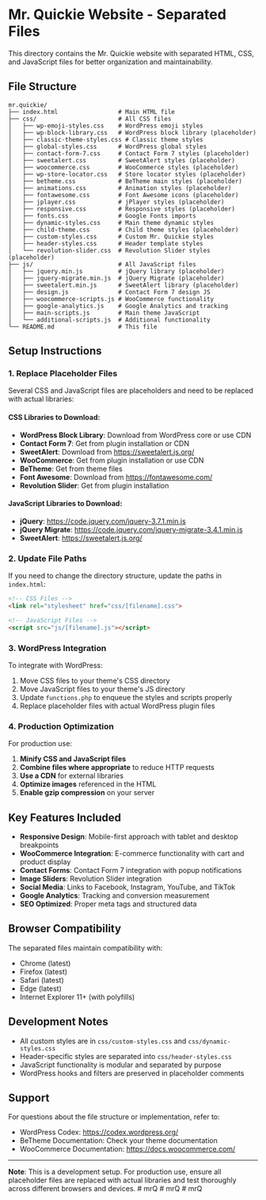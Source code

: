 # Mr. Quickie Website - Separated Files

This directory contains the Mr. Quickie website with separated HTML, CSS, and JavaScript files for better organization and maintainability.

## File Structure

```
mr.quickie/
├── index.html                 # Main HTML file
├── css/                       # All CSS files
│   ├── wp-emoji-styles.css    # WordPress emoji styles
│   ├── wp-block-library.css   # WordPress block library (placeholder)
│   ├── classic-theme-styles.css # Classic theme styles
│   ├── global-styles.css      # WordPress global styles
│   ├── contact-form-7.css     # Contact Form 7 styles (placeholder)
│   ├── sweetalert.css         # SweetAlert styles (placeholder)
│   ├── woocommerce.css        # WooCommerce styles (placeholder)
│   ├── wp-store-locator.css   # Store locator styles (placeholder)
│   ├── betheme.css            # BeTheme main styles (placeholder)
│   ├── animations.css         # Animation styles (placeholder)
│   ├── fontawesome.css        # Font Awesome icons (placeholder)
│   ├── jplayer.css            # jPlayer styles (placeholder)
│   ├── responsive.css         # Responsive styles (placeholder)
│   ├── fonts.css              # Google Fonts imports
│   ├── dynamic-styles.css     # Main theme dynamic styles
│   ├── child-theme.css        # Child theme styles (placeholder)
│   ├── custom-styles.css      # Custom Mr. Quickie styles
│   ├── header-styles.css      # Header template styles
│   └── revolution-slider.css  # Revolution Slider styles (placeholder)
├── js/                        # All JavaScript files
│   ├── jquery.min.js          # jQuery library (placeholder)
│   ├── jquery-migrate.min.js  # jQuery Migrate (placeholder)
│   ├── sweetalert.min.js      # SweetAlert library (placeholder)
│   ├── design.js              # Contact Form 7 design JS
│   ├── woocommerce-scripts.js # WooCommerce functionality
│   ├── google-analytics.js    # Google Analytics and tracking
│   ├── main-scripts.js        # Main theme JavaScript
│   └── additional-scripts.js  # Additional functionality
└── README.md                  # This file
```

## Setup Instructions

### 1. Replace Placeholder Files

Several CSS and JavaScript files are placeholders and need to be replaced with actual libraries:

#### CSS Libraries to Download:
- **WordPress Block Library**: Download from WordPress core or use CDN
- **Contact Form 7**: Get from plugin installation or CDN
- **SweetAlert**: Download from https://sweetalert.js.org/
- **WooCommerce**: Get from plugin installation or use CDN
- **BeTheme**: Get from theme files
- **Font Awesome**: Download from https://fontawesome.com/
- **Revolution Slider**: Get from plugin installation

#### JavaScript Libraries to Download:
- **jQuery**: https://code.jquery.com/jquery-3.7.1.min.js
- **jQuery Migrate**: https://code.jquery.com/jquery-migrate-3.4.1.min.js
- **SweetAlert**: https://sweetalert.js.org/

### 2. Update File Paths

If you need to change the directory structure, update the paths in `index.html`:

```html
<!-- CSS Files -->
<link rel="stylesheet" href="css/[filename].css">

<!-- JavaScript Files -->
<script src="js/[filename].js"></script>
```

### 3. WordPress Integration

To integrate with WordPress:

1. Move CSS files to your theme's CSS directory
2. Move JavaScript files to your theme's JS directory
3. Update `functions.php` to enqueue the styles and scripts properly
4. Replace placeholder files with actual WordPress plugin files

### 4. Production Optimization

For production use:

1. **Minify CSS and JavaScript files**
2. **Combine files where appropriate** to reduce HTTP requests
3. **Use a CDN** for external libraries
4. **Optimize images** referenced in the HTML
5. **Enable gzip compression** on your server

## Key Features Included

- **Responsive Design**: Mobile-first approach with tablet and desktop breakpoints
- **WooCommerce Integration**: E-commerce functionality with cart and product display
- **Contact Forms**: Contact Form 7 integration with popup notifications
- **Image Sliders**: Revolution Slider integration
- **Social Media**: Links to Facebook, Instagram, YouTube, and TikTok
- **Google Analytics**: Tracking and conversion measurement
- **SEO Optimized**: Proper meta tags and structured data

## Browser Compatibility

The separated files maintain compatibility with:
- Chrome (latest)
- Firefox (latest)
- Safari (latest)
- Edge (latest)
- Internet Explorer 11+ (with polyfills)

## Development Notes

- All custom styles are in `css/custom-styles.css` and `css/dynamic-styles.css`
- Header-specific styles are separated into `css/header-styles.css`
- JavaScript functionality is modular and separated by purpose
- WordPress hooks and filters are preserved in placeholder comments

## Support

For questions about the file structure or implementation, refer to:
- WordPress Codex: https://codex.wordpress.org/
- BeTheme Documentation: Check your theme documentation
- WooCommerce Documentation: https://docs.woocommerce.com/

---

**Note**: This is a development setup. For production use, ensure all placeholder files are replaced with actual libraries and test thoroughly across different browsers and devices.
#   m r Q  
 #   m r Q  
 # mrQ
